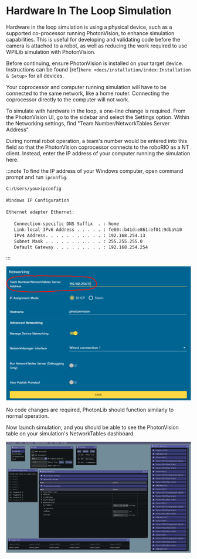 # Hardware In The Loop Simulation

Hardware in the loop simulation is using a physical device, such as a supported co-processor running PhotonVision, to enhance simulation capabilities. This is useful for developing and validating code before the camera is attached to a robot, as well as reducing the work required to use WPILib simulation with PhotonVision.

Before continuing, ensure PhotonVision is installed on your target device. Instructions can be found \{ref}`here <docs/installation/index:Installation & Setup>` for all devices.

Your coprocessor and computer running simulation will have to be connected to the same network, like a home router. Connecting the coprocessor directly to the computer will not work.

To simulate with hardware in the loop, a one-line change is required. From the PhotonVision UI, go to the sidebar and select the Settings option. Within the Networking settings, find "Team Number/NetworkTables Server Address".

During normal robot operation, a team's number would be entered into this field so that the PhotonVision coprocessor connects to the roboRIO as a NT client. Instead, enter the IP address of your computer running the simulation here.

:::note
To find the IP address of your Windows computer, open command prompt and run `ipconfig`.

```console
C:/Users/you>ipconfig

Windows IP Configuration

Ethernet adapter Ethernet:

   Connection-specific DNS Suffix  . : home
   Link-local IPv6 Address . . . . . : fe80::b41d:e861:ef01:9dba%10
   IPv4 Address. . . . . . . . . . . : 192.168.254.13
   Subnet Mask . . . . . . . . . . . : 255.255.255.0
   Default Gateway . . . . . . . . . : 192.168.254.254
```

:::

<img src="images/coproc-client-to-desktop-sim.png" />

No code changes are required, PhotonLib should function similarly to normal operation.

Now launch simulation, and you should be able to see the PhotonVision table on your simulation's NetworkTables dashboard.

<img src="images/hardware-in-the-loop-sim.png" />
